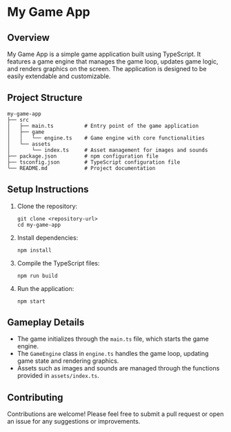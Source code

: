 # My Game App

## Overview
My Game App is a simple game application built using TypeScript. It features a game engine that manages the game loop, updates game logic, and renders graphics on the screen. The application is designed to be easily extendable and customizable.

## Project Structure
```
my-game-app
├── src
│   ├── main.ts          # Entry point of the game application
│   ├── game
│   │   └── engine.ts    # Game engine with core functionalities
│   └── assets
│       └── index.ts     # Asset management for images and sounds
├── package.json         # npm configuration file
├── tsconfig.json        # TypeScript configuration file
└── README.md            # Project documentation
```

## Setup Instructions
1. Clone the repository:
   ```
   git clone <repository-url>
   cd my-game-app
   ```

2. Install dependencies:
   ```
   npm install
   ```

3. Compile the TypeScript files:
   ```
   npm run build
   ```

4. Run the application:
   ```
   npm start
   ```

## Gameplay Details
- The game initializes through the `main.ts` file, which starts the game engine.
- The `GameEngine` class in `engine.ts` handles the game loop, updating game state and rendering graphics.
- Assets such as images and sounds are managed through the functions provided in `assets/index.ts`.

## Contributing
Contributions are welcome! Please feel free to submit a pull request or open an issue for any suggestions or improvements.
